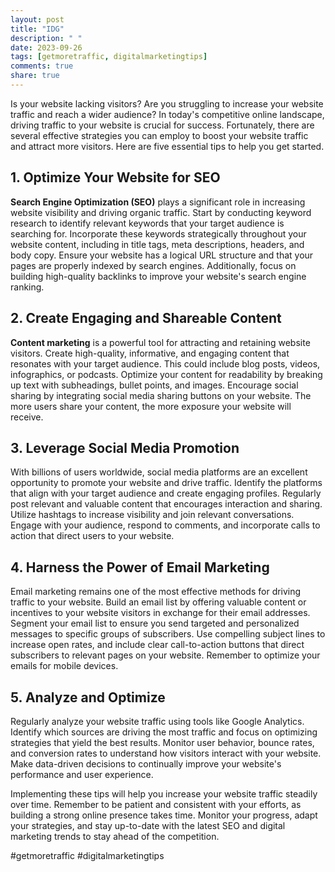 ```yaml
---
layout: post
title: "IDG"
description: " "
date: 2023-09-26
tags: [getmoretraffic, digitalmarketingtips]
comments: true
share: true
---
```


Is your website lacking visitors? Are you struggling to increase your website traffic and reach a wider audience? In today's competitive online landscape, driving traffic to your website is crucial for success. Fortunately, there are several effective strategies you can employ to boost your website traffic and attract more visitors. Here are five essential tips to help you get started.

## 1. Optimize Your Website for SEO

**Search Engine Optimization (SEO)** plays a significant role in increasing website visibility and driving organic traffic. Start by conducting keyword research to identify relevant keywords that your target audience is searching for. Incorporate these keywords strategically throughout your website content, including in title tags, meta descriptions, headers, and body copy. Ensure your website has a logical URL structure and that your pages are properly indexed by search engines. Additionally, focus on building high-quality backlinks to improve your website's search engine ranking.

## 2. Create Engaging and Shareable Content

**Content marketing** is a powerful tool for attracting and retaining website visitors. Create high-quality, informative, and engaging content that resonates with your target audience. This could include blog posts, videos, infographics, or podcasts. Optimize your content for readability by breaking up text with subheadings, bullet points, and images. Encourage social sharing by integrating social media sharing buttons on your website. The more users share your content, the more exposure your website will receive.

## 3. Leverage Social Media Promotion

With billions of users worldwide, social media platforms are an excellent opportunity to promote your website and drive traffic. Identify the platforms that align with your target audience and create engaging profiles. Regularly post relevant and valuable content that encourages interaction and sharing. Utilize hashtags to increase visibility and join relevant conversations. Engage with your audience, respond to comments, and incorporate calls to action that direct users to your website.

## 4. Harness the Power of Email Marketing

Email marketing remains one of the most effective methods for driving traffic to your website. Build an email list by offering valuable content or incentives to your website visitors in exchange for their email addresses. Segment your email list to ensure you send targeted and personalized messages to specific groups of subscribers. Use compelling subject lines to increase open rates, and include clear call-to-action buttons that direct subscribers to relevant pages on your website. Remember to optimize your emails for mobile devices.

## 5. Analyze and Optimize

Regularly analyze your website traffic using tools like Google Analytics. Identify which sources are driving the most traffic and focus on optimizing strategies that yield the best results. Monitor user behavior, bounce rates, and conversion rates to understand how visitors interact with your website. Make data-driven decisions to continually improve your website's performance and user experience.

Implementing these tips will help you increase your website traffic steadily over time. Remember to be patient and consistent with your efforts, as building a strong online presence takes time. Monitor your progress, adapt your strategies, and stay up-to-date with the latest SEO and digital marketing trends to stay ahead of the competition.

#getmoretraffic #digitalmarketingtips